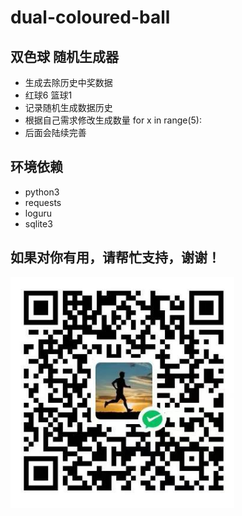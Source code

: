 # dual-coloured-ball

##  双色球 随机生成器

- 生成去除历史中奖数据
- 红球6 篮球1
- 记录随机生成数据历史
- 根据自己需求修改生成数量 for x in range(5):
- 后面会陆续完善

## 环境依赖
- python3
- requests
- loguru
- sqlite3

## 如果对你有用，请帮忙支持，谢谢！
![collection.png](collection.png)
